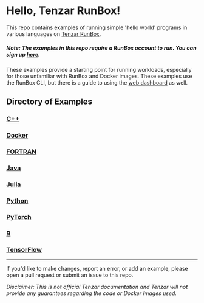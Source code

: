# Hello, Tenzar RunBox!

This repo contains examples of running simple 'hello world' programs in various languages on [Tenzar RunBox](https://www.tenzar.com/runbox/).

##### Note: The examples in this repo require a RunBox account to run. You can sign up [here](https://run.tenzar.com/signup).

These examples provide a starting point for running workloads, especially for those unfamiliar with RunBox and Docker images. These examples use the RunBox CLI, but there is a guide to using the [web dashboard](dashboard.md) as well.

## Directory of Examples

### [C++](/Cplusplus)

### [Docker](/Docker)

### [FORTRAN](Fortran)

### [Java](/Java)

### [Julia](/Julia)

### [Python](/Python)

### [PyTorch](/PyTorch)

### [R](/R)

### [TensorFlow](/TensorFlow)

---

If you'd like to make changes, report an error, or add an example, please open a pull request or submit an issue to this repo.

_Disclaimer: This is not official Tenzar documentation and Tenzar will not provide any guarantees regarding the code or Docker images used._
